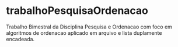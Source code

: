 # trabalhoPesquisaOrdenacao
 Trabalho Bimestral da Disciplina Pesquisa e Ordenacao com foco em algoritmos de ordenacao aplicado em arquivo e lista duplamente encadeada.
